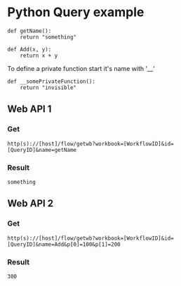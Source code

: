 Python Query example
===

    def getName():
        return "something"
    
    def Add(x, y):
        return x + y


To define a private function start it's name with '__'

    def __somePrivateFunction():
        return "invisible"

## Web API 1

### Get

    http(s)://[host]/flow/getwb?workbook=[WorkflowID]&id=[QueryID]&name=getName

### Result

    something

## Web API 2

### Get

    http(s)://[host]/flow/getwb?workbook=[WorkflowID]&id=[QueryID]&name=Add&p[0]=100&p[1]=200

### Result

    300